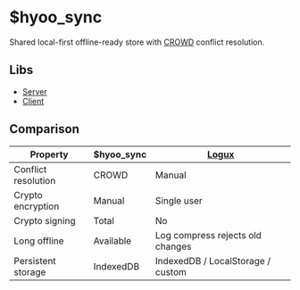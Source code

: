 # $hyoo_sync

Shared local-first offline-ready store with [CROWD](https://github.com/hyoo-ru/crowd.hyoo.ru) conflict resolution.

## Libs

- [Server](https://github.com/hyoo-ru/sync.hyoo.ru/tree/master/server)
- [Client](https://github.com/hyoo-ru/sync.hyoo.ru/tree/master/client)

## Comparison

| Property            | $hyoo_sync | [Logux](https://logux.io/)
|---------------------|------------|---------------------------
| Conflict resolution | CROWD      | Manual
| Crypto encryption   | Manual     | Single user
| Crypto signing      | Total      | No
| Long offline        | Available  | Log compress rejects old changes
| Persistent storage  | IndexedDB  | IndexedDB / LocalStorage / custom

